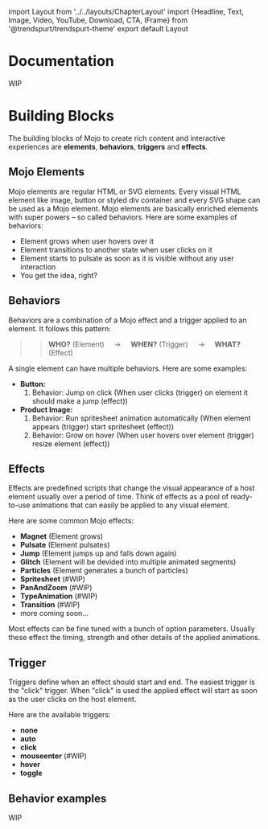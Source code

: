 import Layout from '../../layouts/ChapterLayout'
import {Headline, Text, Image, Video, YouTube, Download, CTA, IFrame} from '@trendspurt/trendspurt-theme'
export default Layout




# Documentation

WIP

# Building Blocks

The building blocks of Mojo to create rich content and interactive experiences are **elements**, **behaviors**, **triggers** and **effects**.

## Mojo Elements

Mojo elements are regular HTML or SVG elements. Every visual HTML element like image, button or styled div container and every SVG shape can be used as a Mojo element.
Mojo elements are basically enriched elements with super powers – so called behaviors. Here are some examples of behaviors:

- Element grows when user hovers over it
- Element transitions to another state when user clicks on it
- Element starts to pulsate as soon as it is visible without any user interaction
- You get the idea, right?

## Behaviors

Behaviors are a combination of a Mojo effect and a trigger applied to an element. It follows this pattern:

>>**WHO?** (Element)  &nbsp;&nbsp;&nbsp;  ->  &nbsp;&nbsp;&nbsp;  **WHEN?** (Trigger)  &nbsp;&nbsp;&nbsp; ->  &nbsp;&nbsp;&nbsp; **WHAT?** (Effect)

A single element can have multiple behaviors. Here are some examples:
- **Button:** 
  1. Behavior: Jump on click (When user clicks (trigger) on element it should make a jump (effect))
- **Product Image:** 
  1. Behavior: Run spritesheet animation automatically (When element appears (trigger) start spritesheet (effect))
  1. Behavior: Grow on hover (When user hovers over element (trigger) resize element (effect))

## Effects

Effects are predefined scripts that change the visual appearance of a host element usually over a period of time. Think of effects as a pool of ready-to-use animations that can easily be applied to any visual element.

Here are some common Mojo effects:

- **Magnet** (Element grows)
- **Pulsate** (Element pulsates)
- **Jump** (Element jumps up and falls down again)
- **Glitch** (Element will be devided into multiple animated segments)
- **Particles** (Element generates a bunch of particles)
- **Spritesheet** (#WIP)
- **PanAndZoom** (#WIP)
- **TypeAnimation** (#WIP)
- **Transition** (#WIP)
- more coming soon...

Most effects can be fine tuned with a bunch of option parameters. Usually these effect the timing, strength and other details of the applied animations.

## Trigger

Triggers define when an effect should start and end. The easiest trigger is the "click" trigger. When "click" is used the applied effect will start as soon as the user clicks on the host element.

Here are the available triggers:

- **none**
- **auto**
- **click**
- **mouseenter** (#WIP)
- **hover**
- **toggle**

## Behavior examples

WIP
